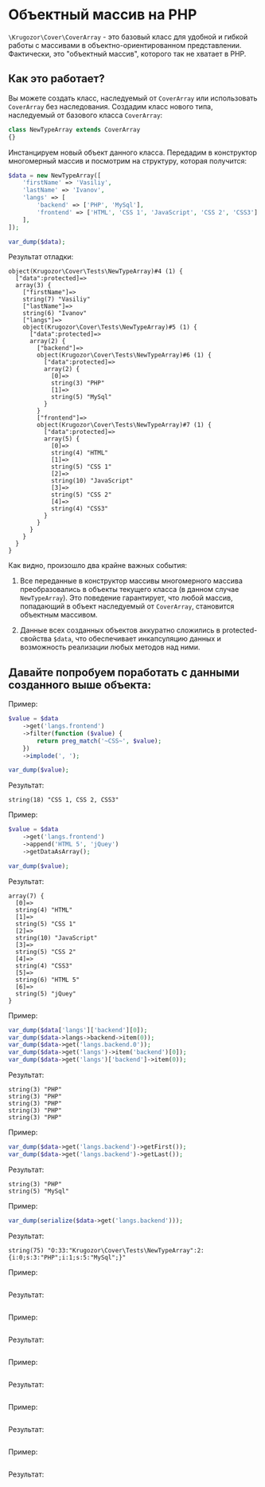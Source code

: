 # Объектный массив на PHP

`\Krugozor\Cover\CoverArray` - это базовый класс для удобной и гибкой работы с массивами в объектно-ориентированном
представлении. Фактически, это "объектный массив", которого так не хватает в PHP.

## Как это работает?

Вы можете создать класс, наследуемый от `CoverArray` или использовать `CoverArray` без наследования. 
Создадим класс нового типа, наследуемый от базового класса `CoverArray`:

```php
class NewTypeArray extends CoverArray
{}
```

Инстанцируем новый объект данного класса. Передадим в конструктор многомерный массив и посмотрим на структуру, которая
получится:

```php
$data = new NewTypeArray([
    'firstName' => 'Vasiliy',
    'lastName' => 'Ivanov',
    'langs' => [
        'backend' => ['PHP', 'MySql'],
        'frontend' => ['HTML', 'CSS 1', 'JavaScript', 'CSS 2', 'CSS3']
    ],
]);

var_dump($data);
```

Результат отладки:

```
object(Krugozor\Cover\Tests\NewTypeArray)#4 (1) {
  ["data":protected]=>
  array(3) {
    ["firstName"]=>
    string(7) "Vasiliy"
    ["lastName"]=>
    string(6) "Ivanov"
    ["langs"]=>
    object(Krugozor\Cover\Tests\NewTypeArray)#5 (1) {
      ["data":protected]=>
      array(2) {
        ["backend"]=>
        object(Krugozor\Cover\Tests\NewTypeArray)#6 (1) {
          ["data":protected]=>
          array(2) {
            [0]=>
            string(3) "PHP"
            [1]=>
            string(5) "MySql"
          }
        }
        ["frontend"]=>
        object(Krugozor\Cover\Tests\NewTypeArray)#7 (1) {
          ["data":protected]=>
          array(5) {
            [0]=>
            string(4) "HTML"
            [1]=>
            string(5) "CSS 1"
            [2]=>
            string(10) "JavaScript"
            [3]=>
            string(5) "CSS 2"
            [4]=>
            string(4) "CSS3"
          }
        }
      }
    }
  }
}
```

Как видно, произошло два крайне важных события:

1. Все переданные в конструктор массивы многомерного массива преобразовались в объекты текущего 
   класса (в данном случае `NewTypeArray`). 
   Это поведение гарантирует, что любой массив, попадающий в объект наследуемый от `CoverArray`,
   становится объектным массивом. 
   
2. Данные всех созданных объектов аккуратно сложились в protected-свойства `$data`, что обеспечивает инкапсуляцию данных
   и возможность реализации любых методов над ними.

## Давайте попробуем поработать с данными созданного выше объекта:

Пример:
```php
$value = $data
    ->get('langs.frontend')
    ->filter(function ($value) {
        return preg_match('~CSS~', $value);
    })
    ->implode(', ');

var_dump($value);
```
Результат:
```
string(18) "CSS 1, CSS 2, CSS3"
```

Пример:
```php
$value = $data
    ->get('langs.frontend')
    ->append('HTML 5', 'jQuey')
    ->getDataAsArray();

var_dump($value);
```
Результат:
```
array(7) {
  [0]=>
  string(4) "HTML"
  [1]=>
  string(5) "CSS 1"
  [2]=>
  string(10) "JavaScript"
  [3]=>
  string(5) "CSS 2"
  [4]=>
  string(4) "CSS3"
  [5]=>
  string(6) "HTML 5"
  [6]=>
  string(5) "jQuey"
}
```


Пример:
```php
var_dump($data['langs']['backend'][0]);
var_dump($data->langs->backend->item(0));
var_dump($data->get('langs.backend.0'));
var_dump($data->get('langs')->item('backend')[0]);
var_dump($data->get('langs')['backend']->item(0));
```
Результат:
```
string(3) "PHP"
string(3) "PHP"
string(3) "PHP"
string(3) "PHP"
string(3) "PHP"
```


Пример:
```php
var_dump($data->get('langs.backend')->getFirst());
var_dump($data->get('langs.backend')->getLast());
```
Результат:
```
string(3) "PHP"
string(5) "MySql"
```


Пример:
```php
var_dump(serialize($data->get('langs.backend')));
```
Результат:
```
string(75) "O:33:"Krugozor\Cover\Tests\NewTypeArray":2:{i:0;s:3:"PHP";i:1;s:5:"MySql";}"
```


Пример:
```php
```
Результат:
```

```


Пример:
```php
```
Результат:
```

```


Пример:
```php
```
Результат:
```

```


Пример:
```php
```
Результат:
```

```


Пример:
```php
```
Результат:
```

```

